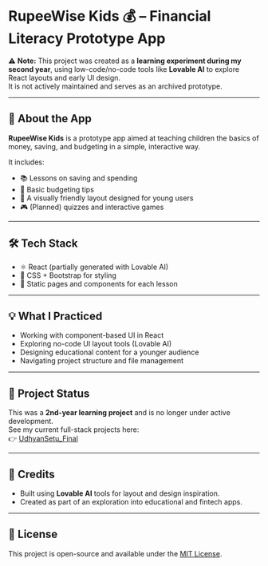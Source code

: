 # RupeeWise Kids 💰 – Financial Literacy Prototype App

⚠️ **Note:** This project was created as a **learning experiment during my second year**, using low-code/no-code tools like **Lovable AI** to explore React layouts and early UI design.  
It is not actively maintained and serves as an archived prototype.

---

## 🧒 About the App

**RupeeWise Kids** is a prototype app aimed at teaching children the basics of money, saving, and budgeting in a simple, interactive way.

It includes:
- 📚 Lessons on saving and spending
- 🎯 Basic budgeting tips
- 🌟 A visually friendly layout designed for young users
- 🎮 (Planned) quizzes and interactive games

---

## 🛠️ Tech Stack

- ⚛️ React (partially generated with Lovable AI)
- 🎨 CSS + Bootstrap for styling
- 📁 Static pages and components for each lesson

---

## 💡 What I Practiced

- Working with component-based UI in React
- Exploring no-code UI layout tools (Lovable AI)
- Designing educational content for a younger audience
- Navigating project structure and file management

---

## 🚧 Project Status

This was a **2nd-year learning project** and is no longer under active development.  
See my current full-stack projects here:  
👉 [UdhyanSetu_Final](https://github.com/msv-akshat/UdhyanSetu_Final)

---

## 🙏 Credits

- Built using **Lovable AI** tools for layout and design inspiration.
- Created as part of an exploration into educational and fintech apps.

---

## 📄 License

This project is open-source and available under the [MIT License](LICENSE).
